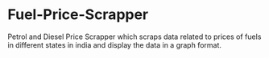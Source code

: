 # Fuel-Price-Scrapper
Petrol and Diesel Price Scrapper which scraps data related to prices of fuels in different states in india and display the data in a graph format.
